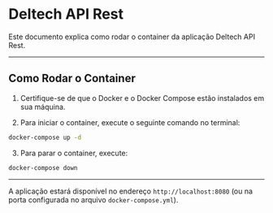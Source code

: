 # Deltech API Rest

Este documento explica como rodar o container da aplicação Deltech API Rest.

---

## Como Rodar o Container

1. Certifique-se de que o Docker e o Docker Compose estão instalados em sua máquina.

2. Para iniciar o container, execute o seguinte comando no terminal:

```bash
docker-compose up -d
```
3. Para parar o container, execute:
```bash
docker-compose down
```

---

A aplicação estará disponível no endereço `http://localhost:8080` (ou na porta configurada no arquivo `docker-compose.yml`).

